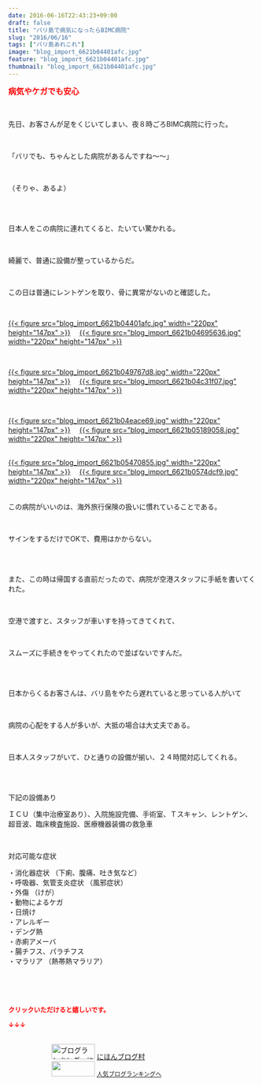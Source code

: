 ```yaml
---
date: 2016-06-16T22:43:23+09:00
draft: false
title: "バリ島で病気になったらBIMC病院"
slug: "2016/06/16"
tags: ["バリ島あれこれ"]
image: "blog_import_6621b04401afc.jpg"
feature: "blog_import_6621b04401afc.jpg"
thumbnail: "blog_import_6621b04401afc.jpg"
---
```

<p><font color="#ff0000" size="3"><strong>病気やケガでも安心</strong></font></p><br/><p>先日、お客さんが足をくじいてしまい、夜８時ごろBIMC病院に行った。</p><br/><p>「バリでも、ちゃんとした病院があるんですね～～」</p><br/><p>（そりゃ、あるよ）</p><br/><br/><p>日本人をこの病院に連れてくると、たいてい驚かれる。</p><br/><p>綺麗で、普通に設備が整っているからだ。</p><br/><p>この日は普通にレントゲンを取り、骨に異常がないのと確認した。</p><br/><p><a href="blog_import_6621b0453bccf.jpg">{{< figure src="blog_import_6621b04401afc.jpg" width="220px" height="147px" >}}</a> 　<a href="blog_import_6621b047d3e2a.jpg">{{< figure src="blog_import_6621b04695636.jpg" width="220px" height="147px" >}}</a> </p><br/><p><a href="blog_import_6621b04ae56c6.jpg">{{< figure src="blog_import_6621b049767d8.jpg" width="220px" height="147px" >}}</a> 　<a href="blog_import_6621b04d6965b.jpg">{{< figure src="blog_import_6621b04c31f07.jpg" width="220px" height="147px" >}}</a> </p><br/><p><a href="blog_import_6621b050170f6.jpg">{{< figure src="blog_import_6621b04eace69.jpg" width="220px" height="147px" >}}</a> 　<a href="blog_import_6621b052d03c9.jpg">{{< figure src="blog_import_6621b05189058.jpg" width="220px" height="147px" >}}</a> </p><p><br/><a href="blog_import_6621b055ae583.jpg">{{< figure src="blog_import_6621b05470855.jpg" width="220px" height="147px" >}}</a> 　<a href="blog_import_6621b0588305c.jpg">{{< figure src="blog_import_6621b0574dcf9.jpg" width="220px" height="147px" >}}</a> <br/><br/><br/>この病院がいいのは、海外旅行保険の扱いに慣れていることである。</p><br/><p>サインをするだけでOKで、費用はかからない。</p><br/><br/><p>また、この時は帰国する直前だったので、病院が空港スタッフに手紙を書いてくれた。</p><br/><p>空港で渡すと、スタッフが車いすを持ってきてくれて、</p><br/><p>スムーズに手続きをやってくれたので並ばないですんだ。</p><br/><br/><p>日本からくるお客さんは、バリ島をやたら遅れていると思っている人がいて</p><br/><p>病院の心配をする人が多いが、大抵の場合は大丈夫である。</p><br/><p>日本人スタッフがいて、ひと通りの設備が揃い、２４時間対応してくれる。</p><br/><br/><p>下記の設備あり</p><p>ＩＣＵ（集中治療室あり）、入院施設完備、手術室、Ｔスキャン、レントゲン、<br/>超音波、臨床検査施設、医療機器装備の救急車</p><br/><p>対応可能な症状</p><p>・消化器症状 （下痢、腹痛、吐き気など） <br/>・呼吸器、気管支炎症状 （風邪症状） <br/>・外傷 （けが） <br/>・動物によるケガ <br/>・日焼け <br/>・アレルギー <br/>・デング熱 <br/>・赤痢アメーバ <br/>・腸チフス、パラチフス <br/>・マラリア （熱帯熱マラリア）</p><br/><br/><br/><p><font color="#ff0000" size="2"><strong>クリックいただけると嬉しいです。<br/></strong></font></p><p><font color="#ff0000" size="2"><strong>↓↓↓</strong></font></p><p><br/><a href="ranking.html" target="_blank"><img border="0" alt="ブログランキング・にほんブログ村へ" src="data:image/svg+xml;charset=utf-8,%3Csvg%20xmlns%3D%22http%3A%2F%2Fwww.w3.org%2F2000%2Fsvg%22%20title%3D%22Placeholder%20for%20Images%22%20role%3D%22presentation%22%20viewBox%3D%220%200%2088%2031%22%20%2F%3E" width="88" height="31" data-src="https://img-proxy.blog-video.jp/images?url=http%3A%2F%2Fwww.blogmura.com%2Fimg%2Fwww88_31.gif" style="aspect-ratio: auto 88 / 31;"/><noscript><img border="0" alt="ブログランキング・にほんブログ村へ" src="https://img-proxy.blog-video.jp/images?url=http%3A%2F%2Fwww.blogmura.com%2Fimg%2Fwww88_31.gif" width="88" height="31"></noscript></a> <a href="ranking.html" target="_blank">にほんブログ村</a> <br/><a title="人気ブログランキングへ" href="link.php?1804582"><img border="0" src="data:image/svg+xml;charset=utf-8,%3Csvg%20xmlns%3D%22http%3A%2F%2Fwww.w3.org%2F2000%2Fsvg%22%20title%3D%22Placeholder%20for%20Images%22%20role%3D%22presentation%22%20viewBox%3D%220%200%2088%2031%22%20%2F%3E" width="88" height="31" data-src="https://blog.with2.net/img/banner/banner_22.gif" style="aspect-ratio: auto 88 / 31;"/><noscript><img border="0" src="https://blog.with2.net/img/banner/banner_22.gif" width="88" height="31"></noscript></a> <a style="FONT-SIZE: 12px" href="link.php?1804582">人気ブログランキングへ</a> </p>

